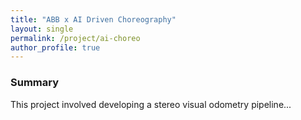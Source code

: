 ```yaml
---
title: "ABB x AI Driven Choreography"
layout: single
permalink: /project/ai-choreo
author_profile: true
---
```


### Summary

This project involved developing a stereo visual odometry pipeline...